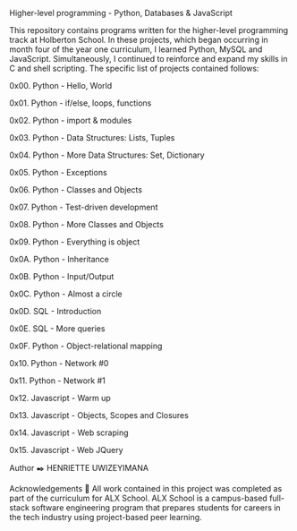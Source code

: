 Higher-level programming - Python, Databases & JavaScript

This repository contains programs written for the higher-level programming track at Holberton School. In these projects, which began occurring in month four of the year one curriculum, I learned Python, MySQL and JavaScript. Simultaneously, I continued to reinforce and expand my skills in C and shell scripting. The specific list of projects contained follows:

0x00. Python - Hello, World

0x01. Python - if/else, loops, functions

0x02. Python - import & modules

0x03. Python - Data Structures: Lists, Tuples

0x04. Python - More Data Structures: Set, Dictionary

0x05. Python - Exceptions

0x06. Python - Classes and Objects

0x07. Python - Test-driven development

0x08. Python - More Classes and Objects

0x09. Python - Everything is object

0x0A. Python - Inheritance

0x0B. Python - Input/Output

0x0C. Python - Almost a circle

0x0D. SQL - Introduction

0x0E. SQL - More queries

0x0F. Python - Object-relational mapping

0x10. Python - Network #0

0x11. Python - Network #1

0x12. Javascript - Warm up

0x13. Javascript - Objects, Scopes and Closures

0x14. Javascript - Web scraping

0x15. Javascript - Web JQuery

Author ✒️
HENRIETTE UWIZEYIMANA <Titisunflower>

Acknowledgements 🙏
All work contained in this project was completed as part of the curriculum for ALX School. ALX School is a campus-based full-stack software engineering program that prepares students for careers in the tech industry using project-based peer learning.
